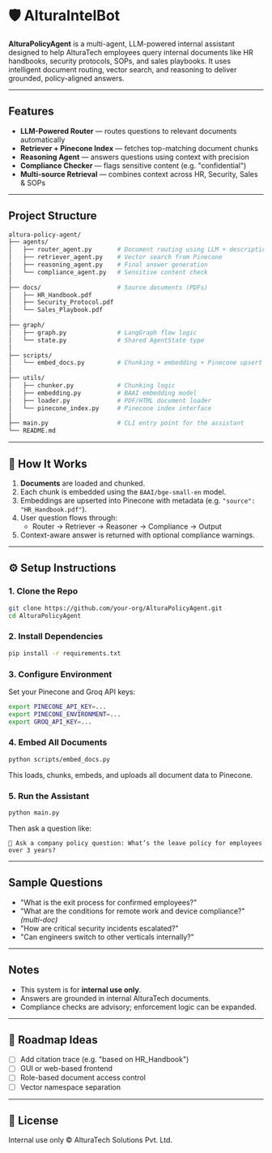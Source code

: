 # 🛡️ AlturaIntelBot

**AlturaPolicyAgent** is a multi-agent, LLM-powered internal assistant designed to help AlturaTech employees query internal documents like HR handbooks, security protocols, SOPs, and sales playbooks. It uses intelligent document routing, vector search, and reasoning to deliver grounded, policy-aligned answers.

---

## Features

- **LLM-Powered Router** — routes questions to relevant documents automatically
- **Retriever + Pinecone Index** — fetches top-matching document chunks
- **Reasoning Agent** — answers questions using context with precision
- **Compliance Checker** — flags sensitive content (e.g. "confidential")
- **Multi-source Retrieval** — combines context across HR, Security, Sales & SOPs

---

## Project Structure

```bash
altura-policy-agent/
├── agents/
│   ├── router_agent.py       # Document routing using LLM + descriptions
│   ├── retriever_agent.py    # Vector search from Pinecone
│   ├── reasoning_agent.py    # Final answer generation
│   └── compliance_agent.py   # Sensitive content check
│
├── docs/                     # Source documents (PDFs)
│   ├── HR_Handbook.pdf
│   ├── Security_Protocol.pdf
│   └── Sales_Playbook.pdf
│
├── graph/
│   ├── graph.py              # LangGraph flow logic
│   └── state.py              # Shared AgentState type
│
├── scripts/
│   └── embed_docs.py         # Chunking + embedding + Pinecone upsert
│
├── utils/
│   ├── chunker.py            # Chunking logic
│   ├── embedding.py          # BAAI embedding model
│   ├── loader.py             # PDF/HTML document loader
│   └── pinecone_index.py     # Pinecone index interface
│
├── main.py                   # CLI entry point for the assistant
└── README.md
```

---

## 🧠 How It Works

1. **Documents** are loaded and chunked.
2. Each chunk is embedded using the `BAAI/bge-small-en` model.
3. Embeddings are upserted into Pinecone with metadata (e.g. `"source": "HR_Handbook.pdf"`).
4. User question flows through:
   - Router → Retriever → Reasoner → Compliance → Output
5. Context-aware answer is returned with optional compliance warnings.

---

## ⚙️ Setup Instructions

### 1. Clone the Repo
```bash
git clone https://github.com/your-org/AlturaPolicyAgent.git
cd AlturaPolicyAgent
```

### 2. Install Dependencies
```bash
pip install -r requirements.txt
```

### 3. Configure Environment
Set your Pinecone and Groq API keys:
```bash
export PINECONE_API_KEY=...
export PINECONE_ENVIRONMENT=...
export GROQ_API_KEY=...
```

### 4. Embed All Documents
```bash
python scripts/embed_docs.py
```

This loads, chunks, embeds, and uploads all document data to Pinecone.

### 5. Run the Assistant
```bash
python main.py
```
Then ask a question like:
```text
💬 Ask a company policy question: What’s the leave policy for employees over 3 years?
```

---

## Sample Questions

- "What is the exit process for confirmed employees?"
- "What are the conditions for remote work and device compliance?" *(multi-doc)*
- "How are critical security incidents escalated?"
- "Can engineers switch to other verticals internally?"

---

## Notes
- This system is for **internal use only**.
- Answers are grounded in internal AlturaTech documents.
- Compliance checks are advisory; enforcement logic can be expanded.

---

## 📌 Roadmap Ideas
- [ ] Add citation trace (e.g. "based on HR_Handbook")
- [ ] GUI or web-based frontend
- [ ] Role-based document access control
- [ ] Vector namespace separation

---

## 🧾 License
Internal use only © AlturaTech Solutions Pvt. Ltd.

